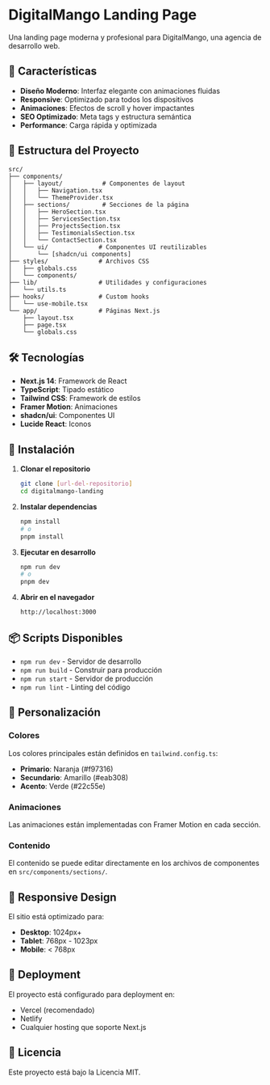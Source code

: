 # DigitalMango Landing Page

Una landing page moderna y profesional para DigitalMango, una agencia de desarrollo web.

## 🚀 Características

- **Diseño Moderno**: Interfaz elegante con animaciones fluidas
- **Responsive**: Optimizado para todos los dispositivos
- **Animaciones**: Efectos de scroll y hover impactantes
- **SEO Optimizado**: Meta tags y estructura semántica
- **Performance**: Carga rápida y optimizada

## 📁 Estructura del Proyecto

```
src/
├── components/
│   ├── layout/           # Componentes de layout
│   │   ├── Navigation.tsx
│   │   └── ThemeProvider.tsx
│   ├── sections/         # Secciones de la página
│   │   ├── HeroSection.tsx
│   │   ├── ServicesSection.tsx
│   │   ├── ProjectsSection.tsx
│   │   ├── TestimonialsSection.tsx
│   │   └── ContactSection.tsx
│   └── ui/              # Componentes UI reutilizables
│       └── [shadcn/ui components]
├── styles/              # Archivos CSS
│   ├── globals.css
│   └── components/
├── lib/                 # Utilidades y configuraciones
│   └── utils.ts
├── hooks/               # Custom hooks
│   └── use-mobile.tsx
└── app/                 # Páginas Next.js
    ├── layout.tsx
    ├── page.tsx
    └── globals.css
```

## 🛠️ Tecnologías

- **Next.js 14**: Framework de React
- **TypeScript**: Tipado estático
- **Tailwind CSS**: Framework de estilos
- **Framer Motion**: Animaciones
- **shadcn/ui**: Componentes UI
- **Lucide React**: Iconos

## 🚀 Instalación

1. **Clonar el repositorio**
   ```bash
   git clone [url-del-repositorio]
   cd digitalmango-landing
   ```

2. **Instalar dependencias**
   ```bash
   npm install
   # o
   pnpm install
   ```

3. **Ejecutar en desarrollo**
   ```bash
   npm run dev
   # o
   pnpm dev
   ```

4. **Abrir en el navegador**
   ```
   http://localhost:3000
   ```

## 📦 Scripts Disponibles

- `npm run dev` - Servidor de desarrollo
- `npm run build` - Construir para producción
- `npm run start` - Servidor de producción
- `npm run lint` - Linting del código

## 🎨 Personalización

### Colores
Los colores principales están definidos en `tailwind.config.ts`:
- **Primario**: Naranja (#f97316)
- **Secundario**: Amarillo (#eab308)
- **Acento**: Verde (#22c55e)

### Animaciones
Las animaciones están implementadas con Framer Motion en cada sección.

### Contenido
El contenido se puede editar directamente en los archivos de componentes en `src/components/sections/`.

## 📱 Responsive Design

El sitio está optimizado para:
- **Desktop**: 1024px+
- **Tablet**: 768px - 1023px
- **Mobile**: < 768px

## 🚀 Deployment

El proyecto está configurado para deployment en:
- Vercel (recomendado)
- Netlify
- Cualquier hosting que soporte Next.js

## 📄 Licencia

Este proyecto está bajo la Licencia MIT. 